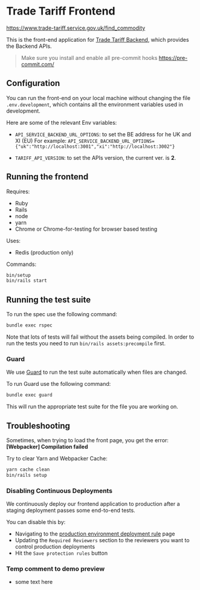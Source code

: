 # Trade Tariff Frontend

<https://www.trade-tariff.service.gov.uk/find_commodity>

This is the front-end application for [Trade Tariff Backend][backend],
which provides the Backend APIs.

> Make sure you install and enable all pre-commit hooks https://pre-commit.com/

## Configuration

You can run the front-end on your local machine without changing the file `.env.development`,
which contains all the environment variables used in development.

Here are some of the relevant Env variables:

- `API_SERVICE_BACKEND_URL_OPTIONS`: to set the BE address for he UK and XI (EU)
    For example: `API_SERVICE_BACKEND_URL_OPTIONS={"uk":"http://localhost:3001","xi":"http://localhost:3002"}`

- `TARIFF_API_VERSION`:  to set the APIs version, the current ver. is __2__.

## Running the frontend

Requires:

- Ruby
- Rails
- node
- yarn
- Chrome or Chrome-for-testing for browser based testing

Uses:

- Redis (production only)

Commands:

```sh
bin/setup
bin/rails start
```

## Running the test suite

To run the spec use the following command:

```sh
bundle exec rspec
```

Note that lots of tests will fail without the assets being compiled. In order to run the tests you need to run `bin/rails assets:precompile` first.

### Guard

We use [Guard](https://github.com/guard/guard) to run the test suite automatically when files are changed.

To run Guard use the following command:

```sh
bundle exec guard
```

This will run the appropriate test suite for the file you are working on.

## Troubleshooting

Sometimes, when trying to load the front page, you get the error:
__[Webpacker] Compilation failed__

Try to clear Yarn and Webpacker Cache:

```sh
yarn cache clean
bin/rails setup
```

### Disabling Continuous Deployments

We continuously deploy our frontend application to production after a staging deployment passes some end-to-end tests.

You can disable this by:

- Navigating to the [production environment deployment rule][production] page
- Updating the `Required Reviewers` section to the reviewers you want to control production deployments
- Hit the `Save protection rules` button

[backend]: https://github.com/trade-tariff/trade-tariff-backend
[production]: https://github.com/trade-tariff/trade-tariff-frontend/settings/environments/6229078129/edit

### Temp comment to demo preview

- some text here
